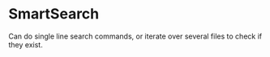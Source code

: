 # SmartSearch
Can do single line search commands, or iterate over several files to check if they exist.

